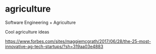 # agriculture
Software Engineering + Agriculture

Cool agriculture ideas

https://www.forbes.com/sites/maggiemcgrath/2017/06/28/the-25-most-innovative-ag-tech-startups/?sh=319aa03e4883
